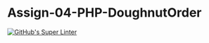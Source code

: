 # Assign-04-PHP-DoughnutOrder
[![GitHub's Super Linter](https://github.com/ICS20-Programming-ZoiaB/Assign-04-PHP-DoughnutOrder/workflows/GitHub's%20Super%20Linter/badge.svg)](https://github.com/ICS20-Programming-ZoiaB/Assign-04-PHP-DoughnutOrder/actions)